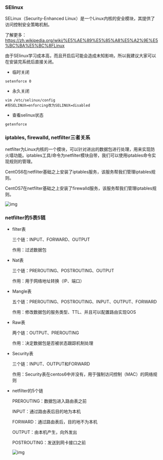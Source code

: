 ### SElinux

SELinux（Security-Enhanced Linux）是一个Linux内核的安全模块，其提供了访问控制安全策略机制。

了解更多：https://zh.wikipedia.org/wiki/%E5%AE%89%E5%85%A8%E5%A2%9E%E5%BC%BA%E5%BC%8FLinux

由于SElinux学习成本高，而且开启后可能会造成未知影响，所以我建议大家可以在安装完系统后直接关闭。

* 临时关闭

```
setenforce 0
```

* 永久关闭
```
vim /etc/selinux/config 
#将SELINUX=enforcing改为SELINUX=disabled
```

* 查看selinux状态

```
getenforce
```

### iptables, firewalld, netfilter三者关系

netfilter为Linux内核的一个模块，可以针对进出的数据包进行处理，用来实现防火墙功能。iptables工具/命令为netfilter模块自带，我们可以使用iptables命令实现规则的管理。

CentOS6在netfilter基础之上安装了iptables服务，该服务帮我们管理iptables规则。

CentOS7在netfilter基础之上安装了firewalld服务，该服务帮我们管理iptables规则。

![img](https://github.com/aminglinux/linux2019/blob/master/images/netfilter.png?raw=true)

### netfilter的5表5链

* filter表

	三个链：INPUT、FORWARD、OUTPUT
	
	作用：过滤数据包


* Nat表

	三个链：PREROUTING、POSTROUTING、OUTPUT

	作用：用于网络地址转换（IP、端口）


* Mangle表

	五个链：PREROUTING、POSTROUTING、INPUT、OUTPUT、FORWARD

	作用：修改数据包的服务类型、TTL、并且可以配置路由实现QOS

* Raw表

	两个链：OUTPUT、PREROUTING
	
	作用：决定数据包是否被状态跟踪机制处理

* Security表

	三个链：INPUT、OUTPUT和FORWARD

	作用：Security表在centos6中并没有，用于强制访问控制（MAC）的网络规则

* netfilter的5个链

	PREROUTING：数据包进入路由表之前

	INPUT：通过路由表后目的地为本机

	FORWARD：通过路由表后，目的地不为本机

	OUTPUT：由本机产生，向外发出

	POSTROUTING：发送到网卡接口之前

	![img](https://github.com/aminglinux/linux2019/blob/master/images/iptables.png?raw=true)



